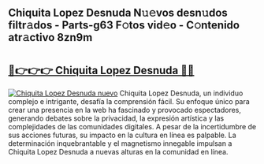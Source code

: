 ## Chiquita Lopez Desnuda N𝚞𝚎vos desn𝚞dos filtr𝚊dos - Parts-g63 F𝚘tos vid𝚎o - C𝚘ntenido atr𝚊ctivo 8zn9m

# <h2><a href="http://mb8n58.tromn.icu/?c=Chiquita+Lopez+Desnuda">🔗👉👉👉 Chiquita Lopez Desnuda 🔗🔗</a></h2>

[![Chiquita Lopez Desnuda nuevo](https://i.imgur.com/pEAQMta.gif)](http://mb8n58.tromn.icu/?c=Chiquita+Lopez+Desnuda)
Chiquita Lopez Desnuda, un individuo complejo e intrigante, desafía la comprensión fácil. Su enfoque único para crear una presencia en la web ha fascinado y provocado espectadores, generando debates sobre la privacidad, la expresión artística y las complejidades de las comunidades digitales. A pesar de la incertidumbre de sus acciones futuras, su impacto en la cultura en línea es palpable. La determinación inquebrantable y el magnetismo innegable impulsan a Chiquita Lopez Desnuda a nuevas alturas en la comunidad en línea.
